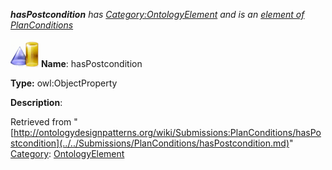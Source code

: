___hasPostcondition__ has [Category:OntologyElement](../../Category/OntologyElement.md "Category:OntologyElement") and is an [element of](../../Property/ElementOf.md "Property:ElementOf") [PlanConditions](../../Submissions/PlanConditions.md "Submissions:PlanConditions")_


  




[![ObjectProperty](../../images/thumb/c/c3/ObjectProperty.gif/45px-ObjectProperty.gif)](../../Image/ObjectProperty.gif.md "ObjectProperty")
__Name__: hasPostcondition 


__Type:__ owl:ObjectProperty 


__Description__: 





Retrieved from "[http://ontologydesignpatterns.org/wiki/Submissions:PlanConditions/hasPostcondition](../../Submissions/PlanConditions/hasPostcondition.md)"
 [Category](http://ontologydesignpatterns.org/wiki/Special:Categories "Special:Categories"): [OntologyElement](../../Category/OntologyElement.md "Category:OntologyElement")